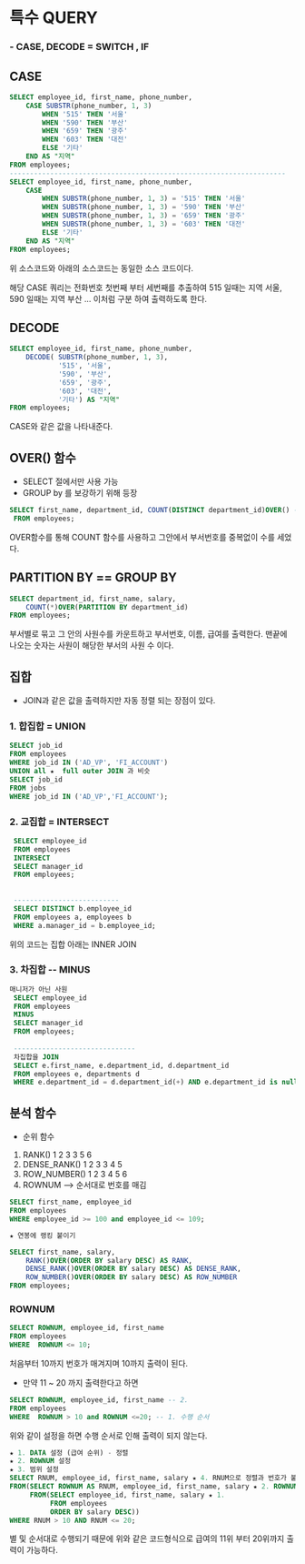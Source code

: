 # 특수 QUERY
### - CASE, DECODE = SWITCH , IF
## CASE
```sql
SELECT employee_id, first_name, phone_number,
    CASE SUBSTR(phone_number, 1, 3)
        WHEN '515' THEN '서울'
        WHEN '590' THEN '부산'
        WHEN '659' THEN '광주'
        WHEN '603' THEN '대전'
        ELSE '기타'
    END AS "지역"
FROM employees;
--------------------------------------------------------------------
SELECT employee_id, first_name, phone_number,
    CASE
        WHEN SUBSTR(phone_number, 1, 3) = '515' THEN '서울'
        WHEN SUBSTR(phone_number, 1, 3) = '590' THEN '부산'
        WHEN SUBSTR(phone_number, 1, 3) = '659' THEN '광주'
        WHEN SUBSTR(phone_number, 1, 3) = '603' THEN '대전'
        ELSE '기타'
    END AS "지역"
FROM employees;
```
위 소스코드와 아래의 소스코드는 동일한 소스 코드이다.

해당 CASE 쿼리는 전화번호 첫번째 부터 세번째를 추출하여 515 일때는 지역 서울, 590 일때는 지역 부산 ... 이처럼 구분 하여 출력하도록 한다.

## DECODE
```sql
SELECT employee_id, first_name, phone_number,
    DECODE( SUBSTR(phone_number, 1, 3),
            '515', '서울',
            '590', '부산',
            '659', '광주',
            '603', '대전',
            '기타') AS "지역"
FROM employees;
``` 
CASE와 같은 값을 나타내준다.

## OVER() 함수
- SELECT 절에서만 사용 가능
- GROUP by 를 보강하기 위해 등장
```sql
SELECT first_name, department_id, COUNT(DISTINCT department_id)OVER() -- 킴벌리때문에 106이 출력
 FROM employees;
``` 
OVER함수를 통해 COUNT 함수를 사용하고 그안에서 부서번호를 중복없이 수를 세었다.

## PARTITION BY == GROUP BY
```sql
SELECT department_id, first_name, salary,
    COUNT(*)OVER(PARTITION BY department_id)
FROM employees;
```
부서별로 묶고 그 안의 사원수를 카운트하고 부서번호, 이름, 급여를 출력한다. 맨끝에 나오는 숫자는 사원이 해당한 부서의 사원 수 이다.

## 집합 
- JOIN과 같은 값을 출력하지만 자동 정렬 되는 장점이 있다.
### 1. 합집합  = UNION
```sql
SELECT job_id
FROM employees
WHERE job_id IN ('AD_VP', 'FI_ACCOUNT')
UNION all ★  full outer JOIN 과 비슷
SELECT job_id
FROM jobs
WHERE job_id IN ('AD_VP','FI_ACCOUNT');
```
### 2. 교집합 = INTERSECT
```sql
 SELECT employee_id
 FROM employees
 INTERSECT
 SELECT manager_id
 FROM employees;
 
 
 --------------------------
 SELECT DISTINCT b.employee_id
 FROM employees a, employees b
 WHERE a.manager_id = b.employee_id;
```
위의 코드는 집합 아래는 INNER JOIN
### 3. 차집합 -- MINUS
```sql
매니저가 아닌 사원
 SELECT employee_id
 FROM employees
 MINUS
 SELECT manager_id
 FROM employees;
 
 ------------------------------
 차집합을 JOIN
 SELECT e.first_name, e.department_id, d.department_id
 FROM employees e, departments d
 WHERE e.department_id = d.department_id(+) AND e.department_id is null;
``` 
## 분석 함수
- 순위 함수

1. RANK()          1 2 3 3 5 6
2. DENSE_RANK()    1 2 3 3 4 5 
3. ROW_NUMBER()    1 2 3 4 5 6
4. ROWNUM --> 순서대로 번호를 매김

```sql
SELECT first_name, employee_id
FROM employees
WHERE employee_id >= 100 and employee_id <= 109; 

★ 연봉에 랭킹 붙이기 

SELECT first_name, salary,
    RANK()OVER(ORDER BY salary DESC) AS RANK,
    DENSE_RANK()OVER(ORDER BY salary DESC) AS DENSE_RANK,
    ROW_NUMBER()OVER(ORDER BY salary DESC) AS ROW_NUMBER
FROM employees;
```
### ROWNUM
```sql
SELECT ROWNUM, employee_id, first_name  
FROM employees
WHERE  ROWNUM <= 10;
```
처음부터 10까지 번호가 매겨지며 10까지 출력이 된다.

- 만약 11 ~ 20 까지 출력한다고 하면
```sql
SELECT ROWNUM, employee_id, first_name -- 2. 
FROM employees
WHERE  ROWNUM > 10 and ROWNUM <=20; -- 1. 수행 순서
```
위와 같이 설정을 하면 수행 순서로 인해 출력이 되지 않는다.

```sql
★ 1. DATA 설정 (급여 순위) - 정렬
★ 2. ROWNUM 설정
★ 3. 범위 설정
SELECT RNUM, employee_id, first_name, salary ★ 4. RNUM으로 정렬과 번호가 붙여진 값을 가지고 나와서 범위 설정(WHERE)절
FROM(SELECT ROWNUM AS RNUM, employee_id, first_name, salary ★ 2. ROWNUM 의 번호를 붙여 주고  ★ 3.SELECT 실행
     FROM(SELECT employee_id, first_name, salary ★ 1.
          FROM employees
          ORDER BY salary DESC))
WHERE RNUM > 10 AND RNUM <= 20;
```
별 및 순서대로 수행되기 때문에 위와 같은 코드형식으로 급여의 11위 부터 20위까지 출력이 가능하다.
